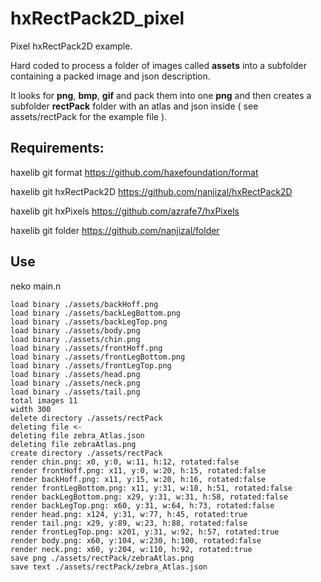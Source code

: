 # hxRectPack2D_pixel

Pixel hxRectPack2D example. 

Hard coded to process a folder of images called **assets** into a subfolder containing a packed image and json description.

It looks for **png**, **bmp**, **gif** and pack them into one **png** and then creates a subfolder **rectPack** folder with an atlas and json inside ( see assets/rectPack for the example file ).


## Requirements:

haxelib git format https://github.com/haxefoundation/format

haxelib git hxRectPack2D https://github.com/nanjizal/hxRectPack2D

haxelib git hxPixels https://github.com/azrafe7/hxPixels

haxelib git folder https://github.com/nanjizal/folder


## Use
neko main.n

```
load binary ./assets/backHoff.png
load binary ./assets/backLegBottom.png
load binary ./assets/backLegTop.png
load binary ./assets/body.png
load binary ./assets/chin.png
load binary ./assets/frontHoff.png
load binary ./assets/frontLegBottom.png
load binary ./assets/frontLegTop.png
load binary ./assets/head.png
load binary ./assets/neck.png
load binary ./assets/tail.png
total images 11
width 300
delete directory ./assets/rectPack
deleting file <-
deleting file zebra_Atlas.json
deleting file zebraAtlas.png
create directory ./assets/rectPack
render chin.png: x0, y:0, w:11, h:12, rotated:false
render frontHoff.png: x11, y:0, w:20, h:15, rotated:false
render backHoff.png: x11, y:15, w:20, h:16, rotated:false
render frontLegBottom.png: x11, y:31, w:18, h:51, rotated:false
render backLegBottom.png: x29, y:31, w:31, h:58, rotated:false
render backLegTop.png: x60, y:31, w:64, h:73, rotated:false
render head.png: x124, y:31, w:77, h:45, rotated:true
render tail.png: x29, y:89, w:23, h:88, rotated:false
render frontLegTop.png: x201, y:31, w:92, h:57, rotated:true
render body.png: x60, y:104, w:230, h:100, rotated:false
render neck.png: x60, y:204, w:110, h:92, rotated:true
save png ./assets/rectPack/zebraAtlas.png
save text ./assets/rectPack/zebra_Atlas.json
```
